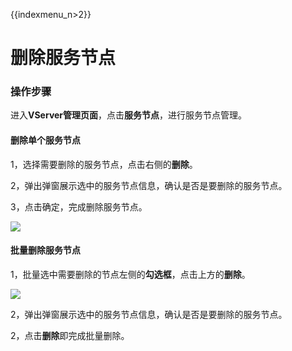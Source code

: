 {{indexmenu_n>2}}

# 删除服务节点

### 操作步骤

进入**VServer管理页面**，点击**服务节点**，进行服务节点管理。

#### 删除单个服务节点

1，选择需要删除的服务节点，点击右侧的**删除**。

2，弹出弹窗展示选中的服务节点信息，确认是否是要删除的服务节点。

3，点击确定，完成删除服务节点。

![](https://static.ucloud.cn/ccaecfe369dd42c9b71e7be0e8d2026d.png)

#### 批量删除服务节点

1，批量选中需要删除的节点左侧的**勾选框**，点击上方的**删除**。

![](https://static.ucloud.cn/94af1883dba94ed6b8ffe914039f30ad.png)

2，弹出弹窗展示选中的服务节点信息，确认是否是要删除的服务节点。

2，点击**删除**即完成批量删除。



